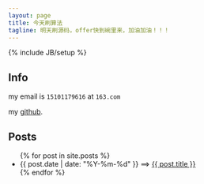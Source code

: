 ```yaml
---
layout: page
title: 今天刷算法
tagline: 明天刷源码，offer快到碗里来，加油加油！！！
---
```

{% include JB/setup %}

## Info

my email is `15101179616` at `163.com`

my [github](http://github.com/gre2).

## Posts

<ul class="posts">
  {% for post in site.posts %}
    <li><span>{{ post.date | date: "%Y-%m-%d" }}</span> ==&gt; <a href="{{ BASE_PATH }}{{ post.url }}">{{ post.title }}</a></li>
  {% endfor %}
</ul>
